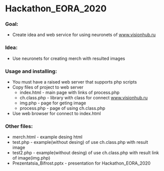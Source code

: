 # Hackathon_EORA_2020
### Goal:  
- Create idea and web service for using neuronets of www.visionhub.ru  
### Idea:  
- Use neuronets for creating merch with resulted images  
### Usage and installing:  
- You must have a raised web server that supports php scripts  
- Copy files of project to web server  
    - index.html - main page with links of process.php  
    - ch.class.php - library with class for connect www.visionhub.ru
    - img.php - page for geting image  
    - process.php - page of using ch.class.php
- Use web browser for connect to index.html  
### Other files:  
- merch.html - example desing html  
- test.php - example(without desing) of use ch.class.php with result image  
- test2.php - example(without desing) of use ch.class.php with result link of image(img.php)  
- Prezentatsia_Bifrost.pptx - presentation for Hackathon_EORA_2020  